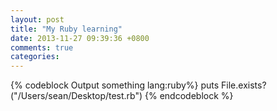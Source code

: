 ```yaml
---
layout: post
title: "My Ruby learning"
date: 2013-11-27 09:39:36 +0800
comments: true
categories: 
---
```

{% codeblock Output something lang:ruby%}
puts File.exists?("/Users/sean/Desktop/test.rb")
{% endcodeblock %}